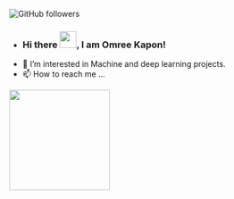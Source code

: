 ![GitHub followers](https://img.shields.io/github/followers/ok-bar?style=social)
- ### Hi there <img src="https://raw.githubusercontent.com/MartinHeinz/MartinHeinz/master/wave.gif" width="30px">, I am Omree Kapon!
- 👀 I’m interested in Machine and deep learning projects.
- 📫 How to reach me ...

<!---
ok-bar/ok-bar is a ✨ special ✨ repository because its `README.md` (this file) appears on your GitHub profile.
You can click the Preview link to take a look at your changes.
--->
<img height="180em" src="https://github-readme-stats.vercel.app/api?username=ok-bar&show_icons=true&hide_border=true&&count_private=true&include_all_commits=true" />
